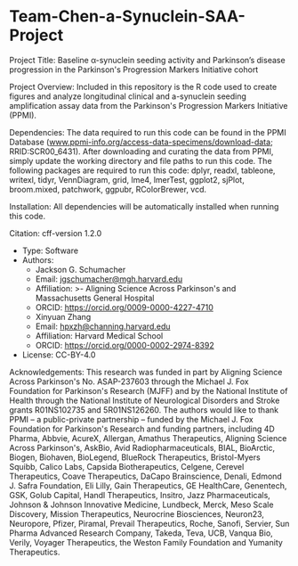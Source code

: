 # Team-Chen-a-Synuclein-SAA-Project
Project Title: Baseline α-synuclein seeding activity and Parkinson’s disease progression in the Parkinson's Progression Markers Initiative cohort

Project Overview: Included in this repository is the R code used to create figures and analyze longitudinal clinical and a-synuclein seeding amplification assay data from the Parkinson's Progression Markers Initiative (PPMI).

Dependencies: The data required to run this code can be found in the PPMI Database (www.ppmi-info.org/access-data-specimens/download-data; RRID:SCR00_6431). After downloading and curating the data from PPMI, simply update the working directory and file paths to run this code. The following packages are required to run this code: dplyr, readxl, tableone, writexl, tidyr, VennDiagram, grid, lme4, lmerTest, ggplot2, sjPlot, broom.mixed, patchwork, ggpubr, RColorBrewer, vcd. 

Installation: All dependencies will be automatically installed when running this code. 

Citation: cff-version 1.2.0
- Type: Software
- Authors:
  - Jackson G. Schumacher
  - Email: jgschumacher@mgh.harvard.edu
  - Affiliation: >-
      Aligning Science Across Parkinson's and Massachusetts
      General Hospital
  - ORCID: https://orcid.org/0009-0000-4227-4710
  - Xinyuan Zhang
  - Email: hpxzh@channing.harvard.edu
  - Affiliation: Harvard Medical School
  - ORCID: https://orcid.org/0000-0002-2974-8392
- License: CC-BY-4.0

Acknowledgements: This research was funded in part by Aligning Science Across Parkinson's No. ASAP-237603 through the Michael J. Fox Foundation for Parkinson's Research (MJFF) and by the National Institute of Health through the National Institute of Neurological Disorders and Stroke grants R01NS102735 and 5R01NS126260. The authors would like to thank PPMI – a public-private partnership – funded by the Michael J. Fox Foundation for Parkinson's Research and funding partners, including 4D Pharma, Abbvie, AcureX, Allergan, Amathus Therapeutics, Aligning Science Across Parkinson's, AskBio, Avid Radiopharmaceuticals, BIAL, BioArctic, Biogen, Biohaven, BioLegend, BlueRock Therapeutics, Bristol-Myers Squibb, Calico Labs, Capsida Biotherapeutics, Celgene, Cerevel Therapeutics, Coave Therapeutics, DaCapo Brainscience, Denali, Edmond J. Safra Foundation, Eli Lilly, Gain Therapeutics, GE HealthCare, Genentech, GSK, Golub Capital, Handl Therapeutics, Insitro, Jazz Pharmaceuticals, Johnson & Johnson Innovative Medicine, Lundbeck, Merck, Meso Scale Discovery, Mission Therapeutics, Neurocrine Biosciences, Neuron23, Neuropore, Pfizer, Piramal, Prevail Therapeutics, Roche, Sanofi, Servier, Sun Pharma Advanced Research Company, Takeda, Teva, UCB, Vanqua Bio, Verily, Voyager Therapeutics, the Weston Family Foundation and Yumanity Therapeutics. 
